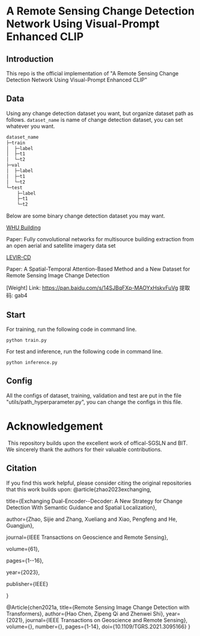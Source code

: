 # A Remote Sensing Change Detection Network Using Visual-Prompt Enhanced CLIP

## Introduction

This repo is the official implementation of  "A Remote Sensing Change Detection Network Using Visual-Prompt Enhanced CLIP"

## Data

Using any change detection dataset you want, but organize dataset path as follows. `dataset_name`  is name of change detection dataset, you can set whatever you want.

```python
dataset_name
├─train
│  ├─label
│  ├─t1
│  └─t2
├─val
│  ├─label
│  ├─t1
│  └─t2
└─test
    ├─label
    ├─t1
    └─t2
```

Below are some binary change detection dataset you may want.

[WHU Building](https://study.rsgis.whu.edu.cn/pages/download/building_dataset.html)

Paper: Fully convolutional networks for multisource building extraction from an open aerial and satellite imagery data set

[LEVIR-CD](https://justchenhao.github.io/LEVIR/)

Paper: A Spatial-Temporal Attention-Based Method and a New Dataset for Remote Sensing Image Change Detection

[Weight]
Link: https://pan.baidu.com/s/14SJBqFXp-MAOYxHskvFuVg 提取码: gab4 



## Start

For training, run the following code in command line.

`python train.py`

For test and inference, run the following code in command line.

`python inference.py` 

## Config

All the configs of dataset, training, validation and test are put in the file "utils/path_hyperparameter.py", you can change the configs in this file.

# Acknowledgement

​	This repository builds upon the excellent work of offical-SGSLN and BIT. We sincerely thank the authors for their valuable contributions.

## Citation

If you find this work helpful, please consider citing the original repositories that this work builds upon:
@article{zhao2023exchanging, 

title={Exchanging Dual-Encoder--Decoder: A New Strategy for Change Detection With Semantic Guidance and Spatial Localization}, 

author={Zhao, Sijie and Zhang, Xueliang and Xiao, Pengfeng and He, Guangjun}, 

journal={IEEE Transactions on Geoscience and Remote Sensing}, 

volume={61}, 

pages={1--16}, 

year={2023},

 publisher={IEEE}

 }



@Article{chen2021a,
    title={Remote Sensing Image Change Detection with Transformers},
    author={Hao Chen, Zipeng Qi and Zhenwei Shi},
    year={2021},
    journal={IEEE Transactions on Geoscience and Remote Sensing},
    volume={},
    number={},
    pages={1-14},
    doi={10.1109/TGRS.2021.3095166}
}

